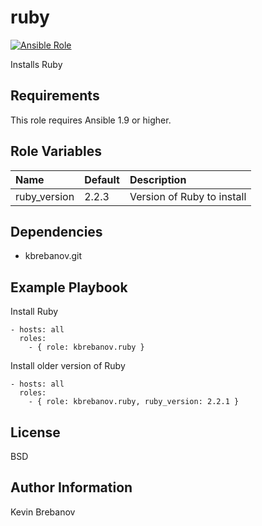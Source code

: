 ruby
====

[![Ansible Role](https://img.shields.io/ansible/role/3932.svg)](https://galaxy.ansible.com/list#/roles/3932)

Installs Ruby

Requirements
------------

This role requires Ansible 1.9 or higher.

Role Variables
--------------

| Name         | Default | Description                |
|:-------------|:--------|:---------------------------|
| ruby_version | 2.2.3   | Version of Ruby to install |

Dependencies
------------

- kbrebanov.git

Example Playbook
----------------


Install Ruby
```
- hosts: all
  roles:
    - { role: kbrebanov.ruby }
```

Install older version of Ruby
```
- hosts: all
  roles:
    - { role: kbrebanov.ruby, ruby_version: 2.2.1 }
```

License
-------

BSD

Author Information
------------------

Kevin Brebanov
